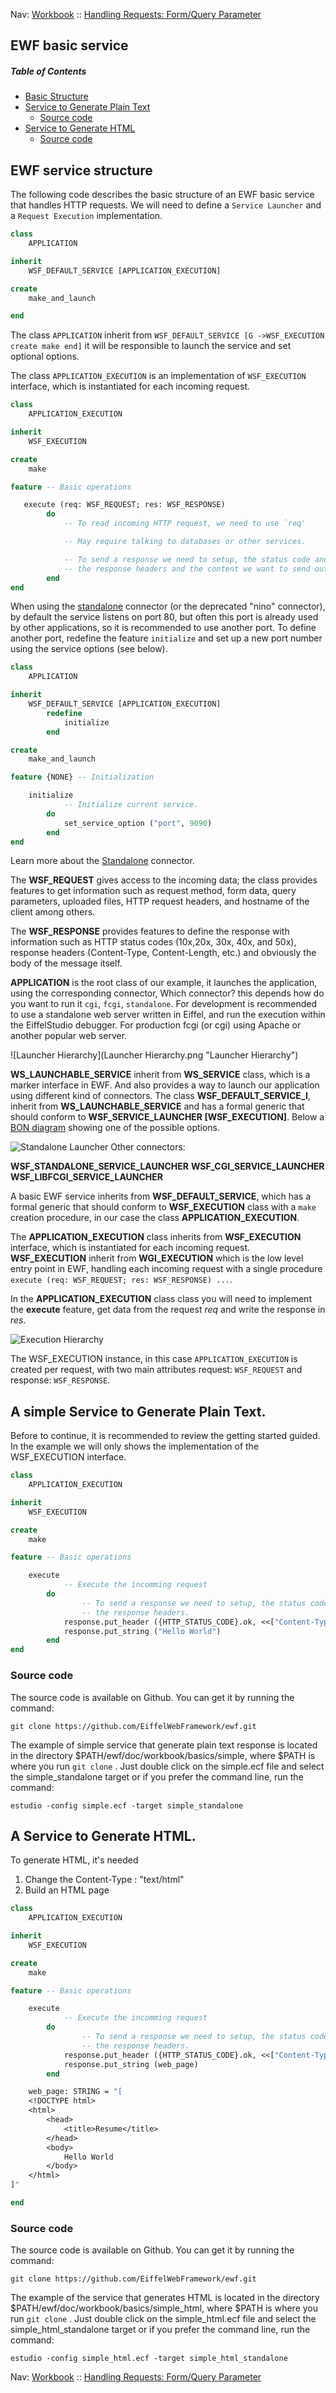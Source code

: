 Nav: [Workbook](../workbook.md) :: [Handling Requests: Form/Query Parameter](../handling_request/form.md)


## EWF basic service

##### Table of Contents  
- [Basic Structure](#structure)  
- [Service to Generate Plain Text](#text) 
	- [Source code](#source_1) 	
- [Service to Generate HTML](#html)
	- [Source code](#source_2) 	


<a name="structure"></a>

## EWF service structure

The following code describes the basic structure of an EWF basic service that handles HTTP requests. We will need to define a `Service Launcher` and a `Request Execution` implementation. 

```eiffel
class
    APPLICATION

inherit
    WSF_DEFAULT_SERVICE [APPLICATION_EXECUTION] 

create
    make_and_launch

end
```

The class ```APPLICATION``` inherit from 
```WSF_DEFAULT_SERVICE [G ->WSF_EXECUTION create make end]``` it will be responsible to launch the service and set optional options.

The class ```APPLICATION_EXECUTION``` is an implementation of ```WSF_EXECUTION``` interface, which is instantiated for each incoming request.

```eiffel
class
    APPLICATION_EXECUTION

inherit
    WSF_EXECUTION

create
    make

feature -- Basic operations

   execute (req: WSF_REQUEST; res: WSF_RESPONSE)
        do
            -- To read incoming HTTP request, we need to use `req'

            -- May require talking to databases or other services.  

            -- To send a response we need to setup, the status code and
            -- the response headers and the content we want to send out our client
        end
end
```

When using the [standalone](../connectors/standalone.md) connector (or the deprecated "nino" connector), by default the service listens on port 80, but often this port is already used by other applications, so it is recommended to use another port.
To define another port, redefine the feature `initialize` and set up a new port number using the service options (see below).


```eiffel
class
    APPLICATION

inherit
    WSF_DEFAULT_SERVICE [APPLICATION_EXECUTION] 
    	redefine
			initialize
		end

create
    make_and_launch

feature {NONE} -- Initialization

	initialize
			-- Initialize current service.
		do
			set_service_option ("port", 9090)
		end
end
```

Learn more about the [Standalone](../connectors/standalone.md) connector.

The **WSF_REQUEST** gives access to the incoming data; the class provides features to get information such as request method, form data, query parameters, uploaded files, HTTP request headers, and hostname of the client among others. 

The **WSF_RESPONSE** provides features to define the response with information such as HTTP status codes (10x,20x, 30x, 40x, and 50x), response headers (Content-Type, Content-Length, etc.) and obviously the body of the message itself.

**APPLICATION** is the root class of our example, it launches the application, using the corresponding connector, Which connector? this depends how do you want to run it `cgi`, `fcgi`, `standalone`. For development is recommended to use a standalone web server written in Eiffel, and run the execution within the EiffelStudio debugger. For production fcgi (or cgi) using Apache or another popular web server.

![Launcher Hierarchy](Launcher Hierarchy.png "Launcher Hierarchy")

**WS_LAUNCHABLE_SERVICE** inherit from **WS_SERVICE** class, which is a marker interface in EWF. And also provides a way to launch our application using different kind of connectors.  The class **WSF_DEFAULT_SERVICE_I**, inherit from **WS_LAUNCHABLE_SERVICE**  and has a formal generic that should conform to **WSF_SERVICE_LAUNCHER [WSF_EXECUTION]**. Below a [BON diagram](http://www.bon-method.com/index_normal.htm) showing one of the possible options.

![Standalone Launcher](WSF_SERVICE_LAUNCHER_STANDALONE.png "Standalone Hierarchy")
Other connectors:

**WSF_STANDALONE_SERVICE_LAUNCHER**
**WSF_CGI_SERVICE_LAUNCHER**  
**WSF_LIBFCGI_SERVICE_LAUNCHER** 

A basic EWF service inherits from **WSF_DEFAULT_SERVICE**, which has  a formal generic that should conform to **WSF_EXECUTION** class with a `make` creation procedure, in our case the class **APPLICATION_EXECUTION**.

The **APPLICATION_EXECUTION** class inherits from **WSF_EXECUTION** interface,  which is instantiated for each incoming request. **WSF_EXECUTION** inherit from **WGI_EXECUTION** which is the low level entry point in EWF, handling each incoming request with a single procedure ```execute (req: WSF_REQUEST; res: WSF_RESPONSE) ...```.

In the **APPLICATION_EXECUTION** class class you will need to implement the **execute** feature, get data from the request *req* and write the response in *res*.

![Execution Hierarchy](APPLICATION_EXECUTION.png "Application Execution ")

The WSF_EXECUTION instance, in this case ```APPLICATION_EXECUTION``` is created per request, with two main attributes request: ```WSF_REQUEST``` and response: ```WSF_RESPONSE```.

<a name="text"></a>

## A simple Service to Generate Plain Text.

Before to continue, it is recommended to review the getting started guided. In the example we will only shows the implementation of the WSF_EXECUTION interface. 

```eiffel
class
	APPLICATION_EXECUTION

inherit
	WSF_EXECUTION

create
	make

feature -- Basic operations

	execute
			-- Execute the incomming request
		do
				-- To send a response we need to setup, the status code and
				-- the response headers.
			response.put_header ({HTTP_STATUS_CODE}.ok, <<["Content-Type", "text/plain"], ["Content-Length", "11"]>>)
			response.put_string ("Hello World")
		end
end

```
<a name="source_1"></a>

### Source code
The source code is available on Github. You can get it by running the command:

```git clone https://github.com/EiffelWebFramework/ewf.git```

The example of simple service that generate plain text response is located in the directory $PATH/ewf/doc/workbook/basics/simple, where $PATH is where you run ```git clone``` . 
Just double click on the simple.ecf file and select the simple_standalone target or if you prefer the command line, run the command:

```estudio -config simple.ecf -target simple_standalone```

<a name="html"></a>

## A Service to Generate HTML.
To generate HTML, it's needed

1. Change the Content-Type : "text/html"
2. Build an HTML page

```eiffel
class
	APPLICATION_EXECUTION

inherit
	WSF_EXECUTION

create
	make

feature -- Basic operations

	execute
			-- Execute the incomming request
		do
				-- To send a response we need to setup, the status code and
				-- the response headers.
			response.put_header ({HTTP_STATUS_CODE}.ok, <<["Content-Type", "text/html"], ["Content-Length", web_page.count.out]>>)
			response.put_string (web_page)
		end

	web_page: STRING = "[ 	
	<!DOCTYPE html>
	<html>
		<head>
			<title>Resume</title>
		</head>
		<body>
			Hello World
		</body>
	</html>
]"

end
```

<a name="source_2"></a>

### Source code
The source code is available on Github. You can get it by running the command:

```git clone https://github.com/EiffelWebFramework/ewf.git```

The example of the service that generates HTML is located in the directory $PATH/ewf/doc/workbook/basics/simple_html, where $PATH is where you run ```git clone``` . 
Just double click on the simple_html.ecf file and select the simple_html_standalone target or if you prefer the command line, run the command:

```estudio -config simple_html.ecf -target simple_html_standalone```

Nav: [Workbook](../workbook.md) :: [Handling Requests: Form/Query Parameter](../handling_request/form.md)

